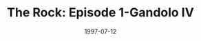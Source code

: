 ---
mission_id: rock
slug: "the-rock-episode-1-gandolo-iv"
editorsChoice:
title: "The Rock: Episode 1-Gandolo IV"
authors: 
    - "Clayton Cameron"
date: 1997-07-12
filename: "rock.zip"
description: "Joruus C'baoth has defected from Grand Admiral Thrawn, along with two divisions of Thrawn's troops. These are no ordinary troops though. The two divisions consist of specially trained stormtroopers, officers, and even a few Dark Jedi. Your mission is to infiltrate C'baoth's base on Gandolo IV, and find proof of a weapons system that C'baoth has found."
cover: "rock1.png"
levelReplaced:	SECBASE
difficulty: yes
bm:	yes
fme: yes
wax: yes
three_do: yes
voc: yes
gmd: no
vue: yes
lfd: yes
base: "New level from scratch" 
editors: "WDFUSE 2.00 - 2.50"

---